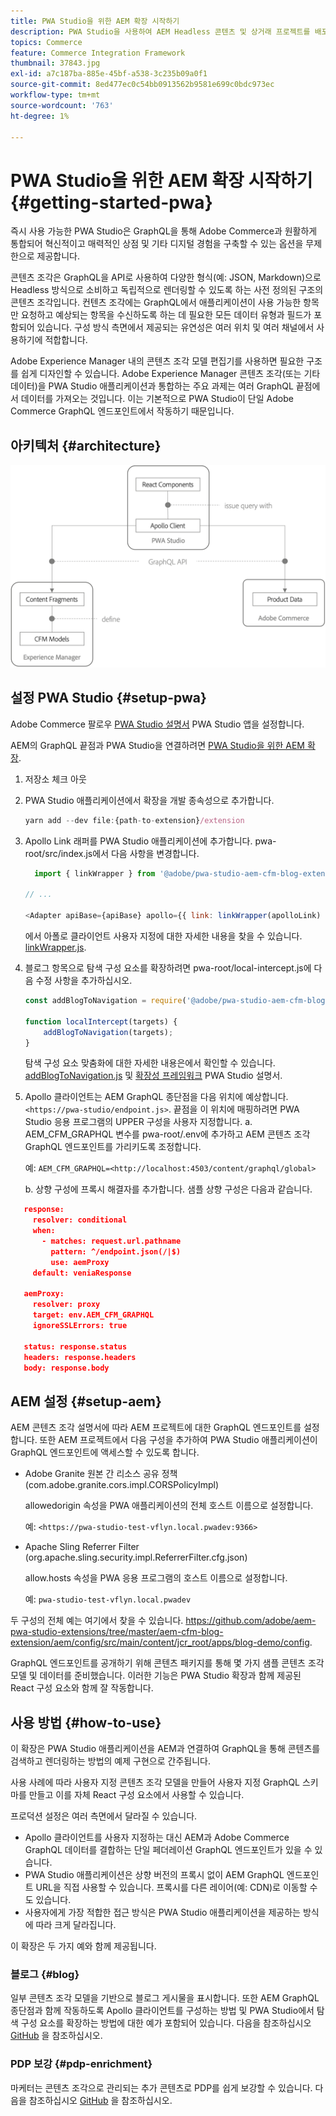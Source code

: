 ```yaml
---
title: PWA Studio을 위한 AEM 확장 시작하기
description: PWA Studio을 사용하여 AEM Headless 콘텐츠 및 상거래 프로젝트를 배포하는 방법에 대해 알아봅니다.
topics: Commerce
feature: Commerce Integration Framework
thumbnail: 37843.jpg
exl-id: a7c187ba-885e-45bf-a538-3c235b09a0f1
source-git-commit: 8ed477ec0c54bb0913562b9581e699c0bdc973ec
workflow-type: tm+mt
source-wordcount: '763'
ht-degree: 1%

---
```


# PWA Studio을 위한 AEM 확장 시작하기 {#getting-started-pwa}

즉시 사용 가능한 PWA Studio은 GraphQL을 통해 Adobe Commerce과 원활하게 통합되어 혁신적이고 매력적인 상점 및 기타 디지털 경험을 구축할 수 있는 옵션을 무제한으로 제공합니다.

콘텐츠 조각은 GraphQL을 API로 사용하여 다양한 형식(예: JSON, Markdown)으로 Headless 방식으로 소비하고 독립적으로 렌더링할 수 있도록 하는 사전 정의된 구조의 콘텐츠 조각입니다. 컨텐츠 조각에는 GraphQL에서 애플리케이션이 사용 가능한 항목만 요청하고 예상되는 항목을 수신하도록 하는 데 필요한 모든 데이터 유형과 필드가 포함되어 있습니다. 구성 방식 측면에서 제공되는 유연성은 여러 위치 및 여러 채널에서 사용하기에 적합합니다.

Adobe Experience Manager 내의 콘텐츠 조각 모델 편집기를 사용하면 필요한 구조를 쉽게 디자인할 수 있습니다. Adobe Experience Manager 콘텐츠 조각(또는 기타 데이터)을 PWA Studio 애플리케이션과 통합하는 주요 과제는 여러 GraphQL 끝점에서 데이터를 가져오는 것입니다. 이는 기본적으로 PWA Studio이 단일 Adobe Commerce GraphQL 엔드포인트에서 작동하기 때문입니다.

## 아키텍처 {#architecture}

![PWA 헤드리스 아키텍처](/help/commerce-cloud/assets/PWA-Studio_Architecture.png)

## 설정 PWA Studio {#setup-pwa}

Adobe Commerce 팔로우 [PWA Studio 설명서](https://developer.adobe.com/commerce/pwa-studio/tutorials/) PWA Studio 앱을 설정합니다.

AEM의 GraphQL 끝점과 PWA Studio을 연결하려면 [PWA Studio을 위한 AEM 확장](https://github.com/adobe/aem-pwa-studio-extensions).

1. 저장소 체크 아웃

1. PWA Studio 애플리케이션에서 확장을 개발 종속성으로 추가합니다.

   ```javascript
   yarn add --dev file:{path-to-extension}/extension
   ```

1. Apollo Link 래퍼를 PWA Studio 애플리케이션에 추가합니다. pwa-root/src/index.js에서 다음 사항을 변경합니다.

   ```javascript
     import { linkWrapper } from '@adobe/pwa-studio-aem-cfm-blog-extension';
   
   // ...
   
   <Adapter apiBase={apiBase} apollo={{ link: linkWrapper(apolloLink) }} store={store}>
   ```

   에서 아폴로 클라이언트 사용자 지정에 대한 자세한 내용을 찾을 수 있습니다. [linkWrapper.js](https://github.com/adobe/aem-pwa-studio-extensions/blob/master/aem-cfm-blog-extension/extension/src/linkWrapper.js).

1. 블로그 항목으로 탐색 구성 요소를 확장하려면 pwa-root/local-intercept.js에 다음 수정 사항을 추가하십시오.

   ```javascript
   const addBlogToNavigation = require('@adobe/pwa-studio-aem-cfm-blog-extension/src/addBlogToNavigation');
   
   function localIntercept(targets) {
       addBlogToNavigation(targets);
   }    
   ```

   탐색 구성 요소 맞춤화에 대한 자세한 내용은에서 확인할 수 있습니다. [addBlogToNavigation.js](https://github.com/adobe/aem-pwa-studio-extensions/blob/master/aem-cfm-blog-extension/extension/src/addBlogToNavigation.js) 및 [확장성 프레임워크](https://developer.adobe.com/commerce/pwa-studio/guides/general-concepts/extensibility/) PWA Studio 설명서.

1. Apollo 클라이언트는 AEM GraphQL 종단점을 다음 위치에 예상합니다. `<https://pwa-studio/endpoint.js>`. 끝점을 이 위치에 매핑하려면 PWA Studio 응용 프로그램의 UPPER 구성을 사용자 지정합니다. a. AEM_CFM_GRAPHQL 변수를 pwa-root/.env에 추가하고 AEM 콘텐츠 조각 GraphQL 엔드포인트를 가리키도록 조정합니다.

   예: `AEM_CFM_GRAPHQL=<http://localhost:4503/content/graphql/global>`

   b. 상향 구성에 프록시 해결자를 추가합니다. 샘플 상향 구성은 다음과 같습니다.

```json
   response:
     resolver: conditional
     when:
       - matches: request.url.pathname
         pattern: ^/endpoint.json(/|$)
         use: aemProxy
     default: veniaResponse

   aemProxy:
     resolver: proxy
     target: env.AEM_CFM_GRAPHQL
     ignoreSSLErrors: true

   status: response.status
   headers: response.headers
   body: response.body
```

## AEM 설정 {#setup-aem}

AEM 콘텐츠 조각 설명서에 따라 AEM 프로젝트에 대한 GraphQL 엔드포인트를 설정합니다. 또한 AEM 프로젝트에서 다음 구성을 추가하여 PWA Studio 애플리케이션이 GraphQL 엔드포인트에 액세스할 수 있도록 합니다.

* Adobe Granite 원본 간 리소스 공유 정책(com.adobe.granite.cors.impl.CORSPolicyImpl)

  allowedorigin 속성을 PWA 애플리케이션의 전체 호스트 이름으로 설정합니다.

  예:  `<https://pwa-studio-test-vflyn.local.pwadev:9366>`

* Apache Sling Referrer Filter (org.apache.sling.security.impl.ReferrerFilter.cfg.json)

  allow.hosts 속성을 PWA 응용 프로그램의 호스트 이름으로 설정합니다.

  예: `pwa-studio-test-vflyn.local.pwadev`

두 구성의 전체 예는 여기에서 찾을 수 있습니다. <https://github.com/adobe/aem-pwa-studio-extensions/tree/master/aem-cfm-blog-extension/aem/config/src/main/content/jcr_root/apps/blog-demo/config>.

GraphQL 엔드포인트를 공개하기 위해 콘텐츠 패키지를 통해 몇 가지 샘플 콘텐츠 조각 모델 및 데이터를 준비했습니다. 이러한 기능은 PWA Studio 확장과 함께 제공된 React 구성 요소와 함께 잘 작동합니다.

## 사용 방법 {#how-to-use}

이 확장은 PWA Studio 애플리케이션을 AEM과 연결하여 GraphQL을 통해 콘텐츠를 검색하고 렌더링하는 방법의 예제 구현으로 간주됩니다.

사용 사례에 따라 사용자 지정 콘텐츠 조각 모델을 만들어 사용자 지정 GraphQL 스키마를 만들고 이를 자체 React 구성 요소에서 사용할 수 있습니다.

프로덕션 설정은 여러 측면에서 달라질 수 있습니다.

* Apollo 클라이언트를 사용자 지정하는 대신 AEM과 Adobe Commerce GraphQL 데이터를 결합하는 단일 페더레이션 GraphQL 엔드포인트가 있을 수 있습니다.
* PWA Studio 애플리케이션은 상향 버전의 프록시 없이 AEM GraphQL 엔드포인트 URL을 직접 사용할 수 있습니다. 프록시를 다른 레이어(예: CDN)로 이동할 수도 있습니다.
* 사용자에게 가장 적합한 접근 방식은 PWA Studio 애플리케이션을 제공하는 방식에 따라 크게 달라집니다.

이 확장은 두 가지 예와 함께 제공됩니다.

### 블로그 {#blog}

일부 콘텐츠 조각 모델을 기반으로 블로그 게시물을 표시합니다. 또한 AEM GraphQL 종단점과 함께 작동하도록 Apollo 클라이언트를 구성하는 방법 및 PWA Studio에서 탐색 구성 요소를 확장하는 방법에 대한 예가 포함되어 있습니다. 다음을 참조하십시오 [GitHub](https://github.com/adobe/aem-pwa-studio-extensions/tree/master/aem-cfm-blog-extension) 을 참조하십시오.

### PDP 보강 {#pdp-enrichment}

마케터는 콘텐츠 조각으로 관리되는 추가 콘텐츠로 PDP를 쉽게 보강할 수 있습니다.  다음을 참조하십시오 [GitHub](https://github.com/adobe/aem-pwa-studio-extensions/tree/master/aem-cif-product-page-extension) 을 참조하십시오.
